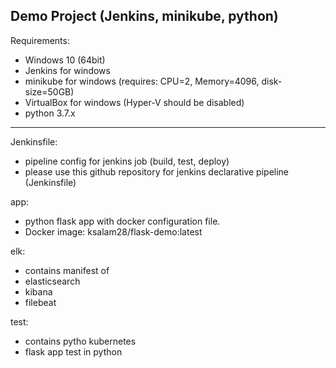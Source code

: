 Demo Project (Jenkins, minikube, python)
----------------------------------------
Requirements: 
- Windows 10 (64bit)
- Jenkins for windows
- minikube for windows (requires: CPU=2, Memory=4096, disk-size=50GB)
- VirtualBox for windows (Hyper-V should be disabled)
- python 3.7.x
-------------------------------

Jenkinsfile: 
- pipeline config for jenkins job (build, test, deploy)
- please use this github repository for jenkins declarative pipeline (Jenkinsfile) 

app: 
- python flask app with docker configuration file.
- Docker image: ksalam28/flask-demo:latest
     
elk: 
- contains manifest of
- elasticsearch
- kibana
- filebeat

test: 
- contains pytho kubernetes 
- flask app test in python

